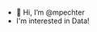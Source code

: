 - 👋 Hi, I’m @mpechter
- I'm interested in Data!


<!---
mpechter/mpechter is a ✨ special ✨ repository because its `README.md` (this file) appears on your GitHub profile.
You can click the Preview link to take a look at your changes.
--->
